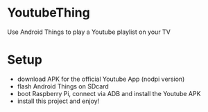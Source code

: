 # YoutubeThing
Use Android Things to play a Youtube playlist on your TV

# Setup
- download APK for the official Youtube App (nodpi version)
- flash Android Things on SDcard
- boot Raspberry Pi, connect via ADB and install the Youtube APK
- install this project and enjoy!

